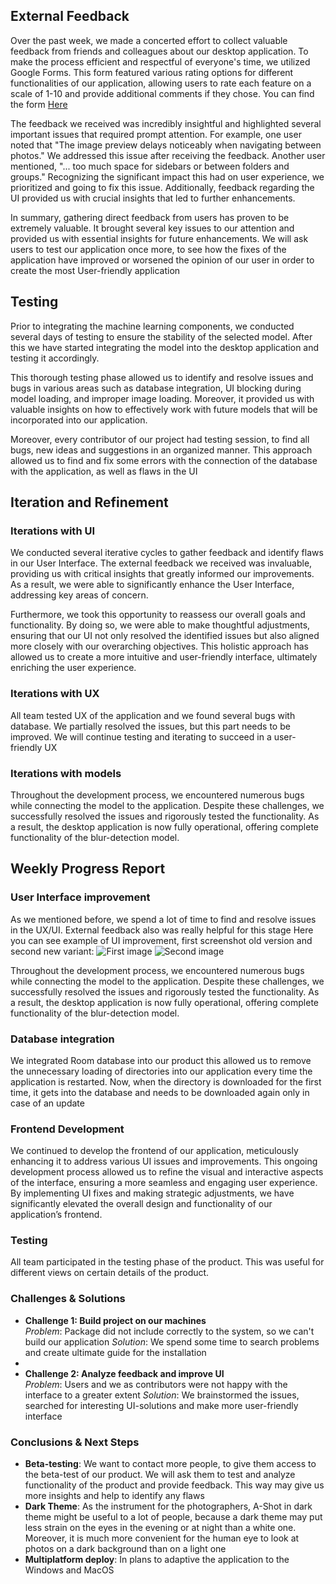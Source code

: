 ## External Feedback

Over the past week, we made a concerted effort to collect valuable feedback from friends and colleagues about our
desktop application. To make the process efficient and respectful of everyone's time, we utilized Google Forms. This
form featured various rating options for different functionalities of our application, allowing users to rate each
feature on a scale of 1-10 and provide additional comments if they chose. You can find the form
[Here](https://forms.gle/M3eoJdfNbbahjobx9)

The feedback we received was incredibly insightful and highlighted several important issues that required prompt
attention. For example, one user noted that "The image preview delays noticeably when navigating between photos." We
addressed this issue after receiving the feedback. Another user mentioned, "...
too much space for sidebars or between folders and groups." Recognizing the significant impact this had on
user experience, we prioritized and going to fix this issue. Additionally, feedback regarding the UI provided us with
crucial insights that led to further enhancements.

In summary, gathering direct feedback from users has proven to be extremely valuable. It brought several key issues to
our attention and provided us with essential insights for future enhancements. We will ask users to test our
application once more, to see how the fixes of the application have improved or worsened the opinion
of our user in order to create the most User-friendly application

## Testing

Prior to integrating the machine learning components, we conducted several days of testing to ensure the stability of
the selected model. After this we have started integrating the model into the desktop application and testing it
accordingly.

This thorough testing phase allowed us to identify and resolve issues and bugs in various areas such as database
integration, UI blocking during model loading, and improper image loading. Moreover, it provided us with valuable
insights on how to effectively work with future models that will be incorporated into our application.

Moreover, every contributor of our project had testing session, to find all bugs, new ideas and suggestions in an
organized manner. This approach allowed us to find and fix some errors with the connection of the database with the
application, as well as flaws in the UI

## Iteration and Refinement

### Iterations with UI

We conducted several iterative cycles to gather feedback and identify flaws in our User Interface. The external feedback
we received was invaluable, providing us with critical insights that greatly informed our improvements. As a result, we
were able to significantly enhance the User Interface, addressing key areas of concern.

Furthermore, we took this opportunity to reassess our overall goals and functionality. By doing so, we were able to make
thoughtful adjustments, ensuring that our UI not only resolved the identified issues but also aligned more closely with
our overarching objectives. This holistic approach has allowed us to create a more intuitive and user-friendly
interface, ultimately enriching the user experience.

### Iterations with UX

All team tested UX of the application and we found several bugs with database. We partially resolved the issues, but
this part needs to be improved. We will continue testing and iterating to succeed in a user-friendly UX

### Iterations with models

Throughout the development process, we encountered numerous bugs while connecting the model to the application. Despite
these challenges, we successfully resolved the issues and rigorously tested the functionality. As a result, the desktop
application is now fully operational, offering complete functionality of the blur-detection model.

## **Weekly Progress Report**

### **User Interface improvement**

As we mentioned before, we spend a lot of time to find and resolve issues in the UX/UI. External feedback also was
really helpful for this stage
Here you can see example of UI improvement, first screenshot old version and second new variant:
![First image](/2024/A-Shot/week04/UI-upd/old.jpg)
![Second image](/2024/A-Shot/week04/UI-upd/new.jpg)

Throughout the development process, we encountered numerous bugs while connecting the model to the application. Despite
these challenges, we successfully resolved the issues and rigorously tested the functionality. As a result, the desktop
application is now fully operational, offering complete functionality of the blur-detection model.

### **Database integration**

We integrated Room database into our product this allowed us to remove the unnecessary loading of directories into our
application every time the application is restarted. Now, when the directory is downloaded for the first time, it gets
into the database and needs to be downloaded again only in case of an update

### **Frontend Development**

We continued to develop the frontend of our application, meticulously enhancing it to address various UI issues and
improvements. This ongoing development process allowed us to refine the visual and interactive aspects of the interface,
ensuring a more seamless and engaging user experience. By implementing UI fixes and making strategic adjustments, we
have significantly elevated the overall design and functionality of our application’s frontend.

### **Testing**

All team participated in the testing phase of the product. This was useful for different views on certain details of
the product.

### **Challenges & Solutions**

- **Challenge 1: Build project on our machines**  
  *Problem*: Package did not include correctly to the system, so we can't build our application
  *Solution*: We spend some time to search problems and create ultimate guide for the installation
-
- **Challenge 2: Analyze feedback and improve UI**  
  *Problem*: Users and we as contributors were not happy with the interface to a greater extent
  *Solution*: We brainstormed the issues, searched for interesting UI-solutions and make more user-friendly interface

### **Conclusions & Next Steps**

- **Beta-testing**: We want to contact more people, to give them access to the beta-test of our product. We will ask
  them to test and analyze functionality of the product and provide feedback. This way may give us more insights and
  help to identify any flaws
- **Dark Theme**: As the instrument for the photographers, A-Shot in dark theme might be useful to a lot of people,
  because a dark theme may put less strain on the eyes in the evening or at night than a white one. Moreover, it is much
  more
  convenient for the human eye to look at photos on a dark background than on a light one
- **Multiplatform deploy**: In plans to adaptive the application to the Windows and MacOS